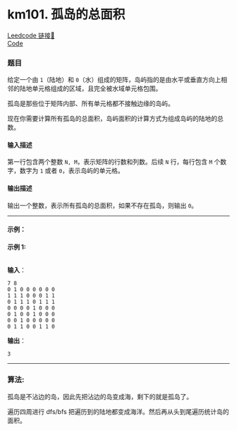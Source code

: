 # km101. 孤岛的总面积

[Leedcode 链接🔗](https://kamacoder.com/problempage.php?pid=1173)  
[Code](https://github.com/alstondu/lc/blob/main/km101/km101.cpp)

### 题目

给定一个由 `1`（陆地）和 `0`（水）组成的矩阵，岛屿指的是由水平或垂直方向上相邻的陆地单元格组成的区域，且完全被水域单元格包围。

孤岛是那些位于矩阵内部、所有单元格都不接触边缘的岛屿。


现在你需要计算所有孤岛的总面积，岛屿面积的计算方式为组成岛屿的陆地的总数。

#### 输入描述

第一行包含两个整数 `N, M`，表示矩阵的行数和列数。后续 `N` 行，每行包含 `M` 个数字，数字为 `1` 或者 `0`，表示岛屿的单元格。

#### 输出描述

输出一个整数，表示所有孤岛的总面积，如果不存在孤岛，则输出 `0`。

---

#### 示例：

#### 示例 1:

<img src="https://code-thinking-1253855093.file.myqcloud.com/pics/20220830104632.png" alt="">

**输入**：

```
7 8
0 1 0 0 0 0 0 0
1 1 1 0 0 0 1 1
0 1 1 1 0 1 1 1
0 0 0 0 1 0 0 0
0 1 0 0 1 0 0 0
0 0 1 0 0 0 0 0
0 1 1 0 0 1 1 0
```

**输出**：

```
3
```

---

### 算法:

孤岛是不沾边的岛，因此先把沾边的岛变成海，剩下的就是孤岛了。

遍历四周进行 dfs/bfs 把遍历到的陆地都变成海洋。然后再从头到尾遍历统计岛的面积。